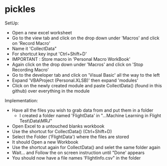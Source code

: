 # pickles

SetUp:
- Open a new excel worksheet
- Go to the view tab and click on the drop down under 'Macros' and click on 'Record Macro'
- Name it 'CollectData"
- For shortcut key input 'Ctrl+Shift+D'
- IMPORTANT : Store macro in 'Personal Macro WorkBook'
- Again click on the drop down under 'Macros' and click on 'Stop Recording Macro'
- Go to the developer tab and click on 'Visual Basic' all the way to the left
- Expand 'VBAProject (Personal.XLSB)' then expand 'modules'
- Click on the newly created module and paste CollectData() (found in this github) over everything in the module


Implementation:
- Have all the files you wish to grab data from and put them in a folder
  - I created a folder named 'FlightData' in "...Machine Learning in Flight Test\Data\MRJ"
- Open Excel to a untouched blanks workbook
- Use the shortcut for CollectData() (Ctrl+Shift+D)
- Select the Folder ('FlightData') where the files are stored
- It should Open a new Workbook
- Use the shortcut again for CollectData() and selet the same folder again
- Wait... and Follow the on screen instruction until "Done' appears
- You should now have a file names 'FlightInfo.csv" in the folder
